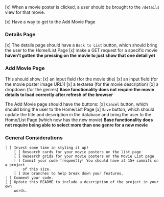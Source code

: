 [x] When a movie poster is clicked, a user should be brought to the `/details` 
    view for that movie.

[x] Have a way to get to the Add Movie Page


### Details Page

[x] The details page should have a `Back to List` button, which should bring the 
    user to the Home/List Page
        [x] make a GET request for a specific movie
        **haven't gotten the pressing on the movie to just show that one detail yet**

### Add Movie Page

This should show:
    [x] an input field (for the movie title) 
    [x] an input field (for the movie poster image URL)) 
    [x] a textarea (for the movie description) 
    [x] a dropdown (for the genres) 
**Base functionality does not require the movie details to load correctly after refresh of the browser**

The Add Movie page should have the buttons:
    [x] `Cancel` button, which should bring the user to the Home/List Page
    [x] `Save` button, which should update the title and description in the 
        database and bring the user to the Home/List Page (which now has the new movie)
**Base functionality does not require being able to select more than one genre for a new movie**

### General Considerations
    [ ] Invest some time in styling it up!
        [ ] Research cards for your movie posters on the list page
        [ ] Research grids for your movie posters on the Movie List page
        [ ] Commit your code frequently! You should have at 15+ commits on a project
            of this size.              
        [ ] Use branches to help break down your features. 
    [ ] Comment your code.
    [ ] Update this README to include a description of the project in your own 
        words.